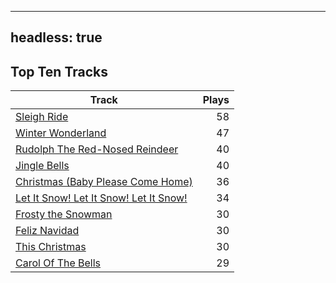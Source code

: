 
---
headless: true
---

## Top Ten Tracks

| Track | Plays |
| --- |  ---: |
|[Sleigh Ride](/songs/sleigh-ride)| 58|
|[Winter Wonderland](/songs/winter-wonderland)| 47|
|[Rudolph The Red-Nosed Reindeer](/songs/rudolph-the-red-nosed-reindeer)| 40|
|[Jingle Bells](/songs/jingle-bells)| 40|
|[Christmas (Baby Please Come Home)](/songs/christmas-baby-please-come-home)| 36|
|[Let It Snow! Let It Snow! Let It Snow!](/songs/let-it-snow-let-it-snow-let-it-snow)| 34|
|[Frosty the Snowman](/songs/frosty-the-snowman)| 30|
|[Feliz Navidad](/songs/feliz-navidad)| 30|
|[This Christmas](/songs/this-christmas)| 30|
|[Carol Of The Bells](/songs/carol-of-the-bells)| 29|
